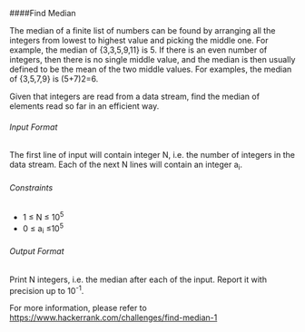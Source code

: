 ####Find Median


The median of a finite list of numbers can be found by arranging all the integers from lowest to highest value and picking the middle one. For example, the median of {3,3,5,9,11} is 5. If there is an even number of integers, then there is no single middle value, and the median is then usually defined to be the mean of the two middle values. For examples, the median of {3,5,7,9} is (5+7)2=6.

Given that integers are read from a data stream, find the median of elements read so far in an efficient way.

###### Input Format

The first line of input will contain integer N, i.e. the number of integers in the data stream.
Each of the next N lines will contain an integer a<sub>i</sub>.

###### Constraints 
- 1 ≤ N ≤ 10<sup>5</sup> 
- 0 ≤ a<sub>i</sub> ≤10<sup>5</sup>

###### Output Format

Print N integers, i.e. the median after each of the input. Report it with precision up to 10<sup>-1</sup>.


For more information, please refer to https://www.hackerrank.com/challenges/find-median-1

